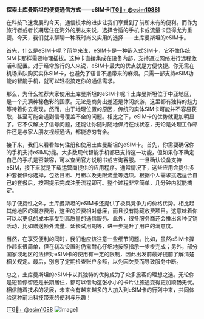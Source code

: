 **探索土库曼斯坦的便捷通信方式——eSIM卡[[TG💪+ @esim1088](https://t.me/s/esim1088)]**

在科技飞速发展的今天，通信技术的进步让我们享受到了前所未有的便利。而作为旅行者或者长期居住在海外的朋友来说，选择合适的手机卡或流量卡显得尤为重要。今天，我们就来聊聊一种既时尚又实用的选择——土库曼斯坦的eSIM卡。

首先，什么是eSIM卡呢？简单来说，eSIM卡是一种嵌入式SIM卡，它不像传统SIM卡那样需要物理插拔。这种卡直接集成在设备内部，支持通过网络进行远程激活和配置。对于经常旅行的人来说，eSIM卡最大的优点就是方便快捷。你无需在机场排队购买实体SIM卡，也避免了语言不通带来的麻烦。只需一部支持eSIM功能的智能手机，就可以轻松搞定你的通信需求。

那么，为什么推荐大家使用土库曼斯坦的eSIM卡呢？土库曼斯坦位于中亚地区，是一个充满神秘色彩的国家。无论是商务出差还是休闲旅游，这里都有独特的魅力等待着你去发现。然而，由于地理位置的原因，传统的实体SIM卡可能并不容易获取，甚至可能会遇到信号覆盖不全的问题。相比之下，eSIM卡的优势就更加明显了。它不仅解决了信号问题，还能让你随时随地保持在线状态，无论是处理工作邮件还是与家人朋友视频通话，都能游刃有余。

接下来，我们来看看如何注册和使用土库曼斯坦的eSIM卡。首先，你需要确保你的手机支持eSIM功能。大多数现代智能手机都已支持这一功能，但如果你不确定自己的手机是否兼容，可以查阅官方说明书或咨询客服。一旦确认设备支持eSIM，接下来就是下载运营商提供的应用程序。通常情况下，这些应用会提供多种套餐供你选择，包括日租、月租以及无限流量等选项。根据个人需求挑选适合自己的套餐后，按照提示完成注册流程即可。整个过程非常简单，几分钟内就能搞定。

除了便捷性之外，土库曼斯坦的eSIM卡还提供了极具竞争力的价格优势。相比起其他地区的漫游费用，这里的资费相对低廉，而且没有隐藏收费项目。这意味着你可以以更低的成本享受到高质量的通信服务。此外，很多服务商还会推出各种促销活动，比如赠送额外流量、延长试用期等，进一步提升了用户的满意度。

当然，在享受便利的同时，我们也应该注意一些细节问题。比如，虽然eSIM卡操作起来很简单，但在初次设置时仍需耐心仔细地按照指示一步步完成；另外，部分国家或地区的法律对eSIM卡的使用有一定的限制，因此出发前最好提前了解清楚相关规定。最后，别忘了定期检查账户余额，以免因欠费而导致服务中断。

总之，土库曼斯坦的eSIM卡以其独特的优势成为了众多旅客的理想之选。无论你是短暂停留还是长期居住，都可以借助这张小小的卡片让旅途变得更加顺畅无忧。相信随着技术的发展，未来会有越来越多的人加入到eSIM卡的行列中来，共同体验这种前沿科技带来的便利与乐趣！

[[TG💪+ @esim1088](https://t.me/s/esim1088) ![Image](https://i.postimg.cc/4NQfJmqS/Snipaste-2025-05-13-00-14-12.png)]